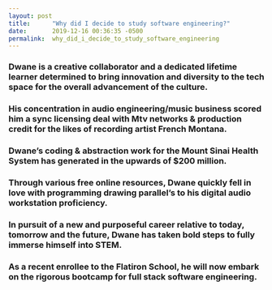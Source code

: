 ```yaml
---
layout: post
title:      "Why did I decide to study software engineering?"
date:       2019-12-16 00:36:35 -0500
permalink:  why_did_i_decide_to_study_software_engineering
---
```



### Dwane is a creative collaborator and a dedicated lifetime learner determined to bring innovation and diversity to the tech space for the overall advancement of the culture.

### His concentration in audio engineering/music business scored him a sync licensing deal with Mtv networks & production credit for the likes of recording artist French Montana.

### Dwane’s coding & abstraction work for the Mount Sinai Health System has generated in the upwards of $200 million.

### Through various free online resources, Dwane quickly fell in love with programming drawing parallel’s to his digital audio workstation proficiency.

### In pursuit of a new and purposeful career relative to today, tomorrow and the future, Dwane has taken bold steps to fully immerse himself into STEM.

### As a recent enrollee to the Flatiron School, he will now embark on the rigorous bootcamp for full stack software engineering.

